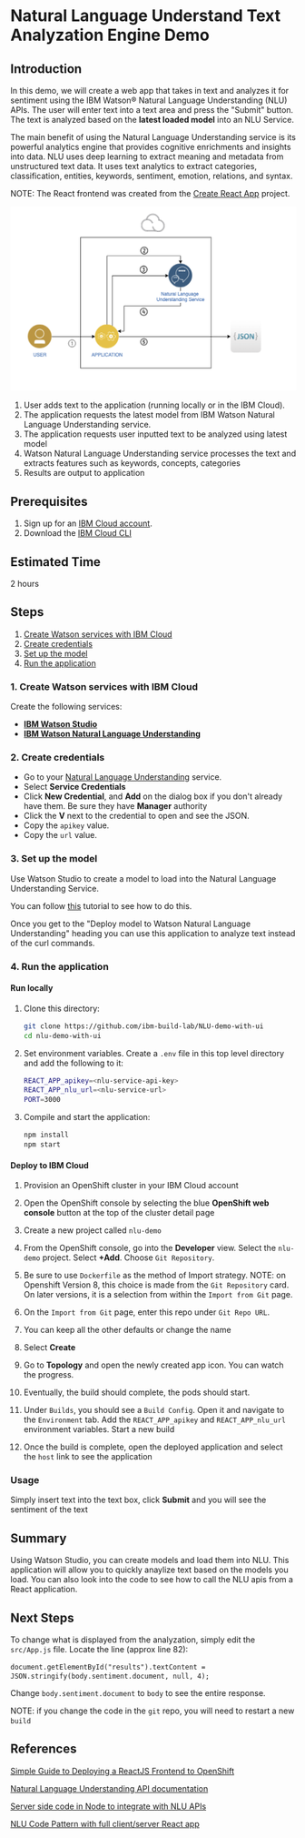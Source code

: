 # Natural Language Understand Text Analyzation Engine Demo

## Introduction
In this demo, we will create a web app that takes in text and analyzes it for sentiment using the IBM Watson® Natural Language Understanding (NLU) APIs. The user will enter text into a text area and press the "Submit" button.  The text is analyzed based on the **latest loaded model** into an NLU Service.

The main benefit of using the Natural Language Understanding service is its powerful analytics engine that provides cognitive enrichments and insights into data. NLU uses deep learning to extract meaning and metadata from unstructured text data. It uses text analytics to extract categories, classification, entities, keywords, sentiment, emotion, relations, and syntax.

NOTE: The React frontend was created from the [Create React App](https://github.com/facebook/create-react-app) project.

![architecture](./public/NLU.png)

1. User adds text to the application (running locally or in the IBM Cloud).
1. The application requests the latest model from IBM Watson Natural Language Understanding service.
1. The application requests user inputted text to be analyzed using latest model
1. Watson Natural Language Understanding service processes the text and extracts features such as keywords, concepts, categories
1. Results are output to application

## Prerequisites
1. Sign up for an [IBM Cloud account](https://cloud.ibm.com/registration).
1. Download the [IBM Cloud CLI](https://cloud.ibm.com/docs/cli/index.html#overview)

## Estimated Time

2 hours

## Steps
1. [Create Watson services with IBM Cloud](#1-create-watson-services-with-ibm-cloud)
1. [Create credentials](#2-create-credentials)
1. [Set up the model](#3-set-up-the-model)
1. [Run the application](#4-run-the-application)

### 1. Create Watson services with IBM Cloud

Create the following services:

* [**IBM Watson Studio**](https://cloud.ibm.com/catalog/services/watson-studio)
* [**IBM Watson Natural Language Understanding**](https://cloud.ibm.com/catalog/services/natural-language-understanding)

### 2. Create credentials

* Go to your [Natural Language Understanding](https://cloud.ibm.com/catalog/services/natural-language-understanding) service.
* Select **Service Credentials**
* Click **New Credential**, and **Add** on the dialog box if you don't already have them. Be sure they have **Manager** authority
* Click the **V** next to the credential to open and see the JSON.
* Copy the `apikey` value.
* Copy the `url` value.

### 3. Set up the model

Use Watson Studio to create a model to load into the Natural Language Understanding Service.

You can follow [this](https://developer.ibm.com/tutorials/build-a-recommendation-engine-with-watson-natural-language-understanding/) tutorial to see how to do this.

Once you get to the "Deploy model to Watson Natural Language Understanding" heading you can use this application to analyze text instead of the curl commands. 

### 4. Run the application

#### Run locally
1. Clone this directory:

   ```bash
   git clone https://github.com/ibm-build-lab/NLU-demo-with-ui
   cd nlu-demo-with-ui
   ```
2. Set environment variables. Create a `.env` file in this top level directory and add the following to it:

   ```bash
   REACT_APP_apikey=<nlu-service-api-key>
   REACT_APP_nlu_url=<nlu-service-url>
   PORT=3000
   ```
3. Compile and start the application:

   ```bash
   npm install
   npm start
   ```

#### Deploy to IBM Cloud

1. Provision an OpenShift cluster in your IBM Cloud account
1. Open the OpenShift console by selecting the blue **OpenShift web console** button at the top of the cluster detail page 
1. Create a new project called `nlu-demo`
2. From the OpenShift console, go into the **Developer** view. Select the `nlu-demo` project. Select **+Add**.  Choose `Git Repository`.
3. Be sure to use `Dockerfile` as the method of Import strategy. NOTE: on Openshift Version 8, this choice is made from the `Git Repository` card. On later versions, it is a selection from within the `Import from Git` page.
2. On the `Import from Git` page, enter this repo under `Git Repo URL`.
4. You can keep all the other defaults or change the name   
5. Select **Create**
   
6. Go to **Topology** and open the newly created app icon.  You can watch the progress.
   
7. Eventually, the build should complete, the pods should start.
8. Under `Builds`, you should see a `Build Config`. Open it and navigate to the `Environment` tab. Add the `REACT_APP_apikey` and `REACT_APP_nlu_url` environment variables. Start a new build
9. Once the build is complete, open the deployed application and select the `host` link to see the application

### Usage

Simply insert text into the text box, click **Submit** and you will see the sentiment of the text

## Summary

Using Watson Studio, you can create models and load them into NLU. This application will allow you to quickly anaylize text based on the models you load.  You can also look into the code to see how to call the NLU apis from a React application.

## Next Steps

To change what is displayed from the analyzation, simply edit the `src/App.js` file.  Locate the line (approx line 82):
```
document.getElementById("results").textContent = JSON.stringify(body.sentiment.document, null, 4);
```
Change `body.sentiment.document` to `body` to see the entire response.

NOTE: if you change the code in the `git` repo, you will need to restart a new `build`

## References

[Simple Guide to Deploying a ReactJS Frontend to OpenShift](https://dev.to/ibmdeveloper/simple-guide-to-deploying-a-reactjs-frontend-to-red-hat-openshift-3hp6)

[Natural Language Understanding API documentation](https://cloud.ibm.com/apidocs/natural-language-understanding)

[Server side code in Node to integrate with NLU APIs](https://cloud.ibm.com/apidocs/natural-language-understanding?code=node)

[NLU Code Pattern with full client/server React app](https://github.com/IBM/natural-language-understanding-code-pattern)


